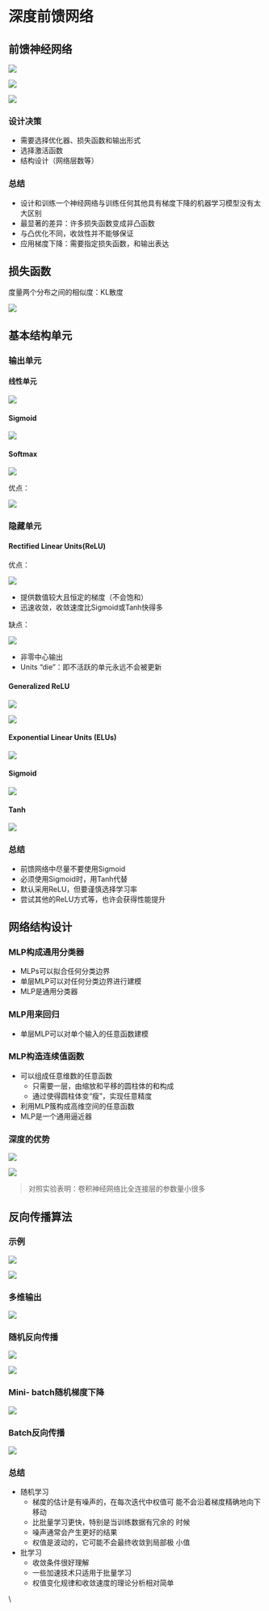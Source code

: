 # 深度前馈网络

## 前馈神经网络

![](https://gitee.com/liuyh9909/note-imgs/raw/master/img/20220308184625.png)

![](https://gitee.com/liuyh9909/note-imgs/raw/master/img/20220308184709.png)

![](https://gitee.com/liuyh9909/note-imgs/raw/master/img/20220308185217.png)

### 设计决策

* 需要选择优化器、损失函数和输出形式
* 选择激活函数
* 结构设计（网络层数等）

### 总结

* 设计和训练一个神经网络与训练任何其他具有梯度下降的机器学习模型没有太大区别
* 最显著的差异：许多损失函数变成非凸函数
* 与凸优化不同，收敛性并不能够保证
* 应用梯度下降：需要指定损失函数，和输出表达

## 损失函数

度量两个分布之间的相似度：KL散度

![](https://gitee.com/liuyh9909/note-imgs/raw/master/img/20220308194055.png)

## 基本结构单元

### 输出单元

#### 线性单元

![](https://gitee.com/liuyh9909/note-imgs/raw/master/img/20220308195811.png)

#### Sigmoid

![](https://gitee.com/liuyh9909/note-imgs/raw/master/img/20220308195838.png)

#### Softmax

![](https://gitee.com/liuyh9909/note-imgs/raw/master/img/20220308195917.png)

优点：

![](https://gitee.com/liuyh9909/note-imgs/raw/master/img/20220308195953.png)

### 隐藏单元

#### Rectified Linear Units(ReLU)

优点：

![](https://gitee.com/liuyh9909/note-imgs/raw/master/img/20220308200114.png)

* 提供数值较大且恒定的梯度（不会饱和）
* 迅速收敛，收敛速度比Sigmoid或Tanh快得多

缺点：

![](https://gitee.com/liuyh9909/note-imgs/raw/master/img/20220308200230.png)

* 非零中心输出
* Units “die”：即不活跃的单元永远不会被更新

#### Generalized ReLU

![](https://gitee.com/liuyh9909/note-imgs/raw/master/img/20220308200540.png)

![](https://gitee.com/liuyh9909/note-imgs/raw/master/img/20220308200614.png)

#### Exponential Linear Units (ELUs)

![](https://gitee.com/liuyh9909/note-imgs/raw/master/img/20220308200711.png)

#### Sigmoid

![](https://gitee.com/liuyh9909/note-imgs/raw/master/img/20220308200804.png)

#### Tanh

![](https://gitee.com/liuyh9909/note-imgs/raw/master/img/20220308200842.png)

### 总结

* 前馈网络中尽量不要使用Sigmoid
* 必须使用Sigmoid时，用Tanh代替
* 默认采用ReLU，但要谨慎选择学习率
* 尝试其他的ReLU方式等，也许会获得性能提升

## 网络结构设计

### MLP构成通用分类器

* MLPs可以拟合任何分类边界
* 单层MLP可以对任何分类边界进行建模
* MLP是通用分类器

### MLP用来回归

* 单层MLP可以对单个输入的任意函数建模

### MLP构造连续值函数

* 可以组成任意维数的任意函数
  * 只需要一层，由缩放和平移的圆柱体的和构成
  * 通过使得圆柱体变“瘦”，实现任意精度
* 利用MLP簇构成高维空间的任意函数
* MLP是一个通用逼近器

### 深度的优势

![](https://gitee.com/liuyh9909/note-imgs/raw/master/img/20220308203714.png)

![](https://gitee.com/liuyh9909/note-imgs/raw/master/img/20220308203741.png)

> 对照实验表明：卷积神经网络比全连接层的参数量小很多

## 反向传播算法

### 示例

![](https://gitee.com/liuyh9909/note-imgs/raw/master/img/20220308204412.png)

![](https://gitee.com/liuyh9909/note-imgs/raw/master/img/20220308204447.png)

### 多维输出

![](https://gitee.com/liuyh9909/note-imgs/raw/master/img/20220308204602.png)

### 随机反向传播

![](https://gitee.com/liuyh9909/note-imgs/raw/master/img/20220308204744.png)

![](https://gitee.com/liuyh9909/note-imgs/raw/master/img/20220308204813.png)

### Mini- batch随机梯度下降

![](https://gitee.com/liuyh9909/note-imgs/raw/master/img/20220308204902.png)

### Batch反向传播

![](https://gitee.com/liuyh9909/note-imgs/raw/master/img/20220308205015.png)

### 总结

* 随机学习
  * 梯度的估计是有噪声的，在每次迭代中权值可 能不会沿着梯度精确地向下移动
  * 比批量学习更快，特别是当训练数据有冗余的 时候
  * 噪声通常会产生更好的结果
  * 权值是波动的，它可能不会最终收敛到局部极 小值
* 批学习
  * 收敛条件很好理解
  * 一些加速技术只适用于批量学习
  * 权值变化规律和收敛速度的理论分析相对简单

\
